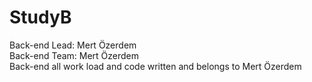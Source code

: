 # StudyB
Back-end Lead: Mert Özerdem  
Back-end Team: Mert Özerdem  
Back-end all work load and code written and belongs to Mert Özerdem
